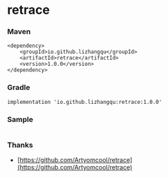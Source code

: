 retrace
=======

### Maven

```
<dependency>
	<groupId>io.github.lizhangqu</groupId>
	<artifactId>retrace</artifactId>
	<version>1.0.0</version>
</dependency>
```

### Gradle

```
implementation 'io.github.lizhangqu:retrace:1.0.0'
```

### Sample

```
```


### Thanks
 
 - [https://github.com/Artyomcool/retrace](https://github.com/Artyomcool/retrace)